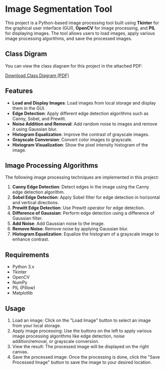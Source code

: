 # Image Segmentation Tool

This project is a Python-based image processing tool built using **Tkinter** for the graphical user interface (GUI), **OpenCV** for image processing, and **PIL** for displaying images. The tool allows users to load images, apply various image processing algorithms, and save the processed images.
## Class Digram

You can view the class diagram for this project in the attached PDF:

[Download Class Diagram (PDF)](https://drive.google.com/file/d/19KSIM2RJWtHeBokXupRAYGkxKBspnlFX/view?usp=sharing)


## Features

- **Load and Display Images**: Load images from local storage and display them in the GUI.
- **Edge Detection**: Apply different edge detection algorithms such as Canny, Sobel, and Prewitt.
- **Noise Addition and Removal**: Add random noise to images and remove it using Gaussian blur.
- **Histogram Equalization**: Improve the contrast of grayscale images.
- **Grayscale Conversion**: Convert color images to grayscale.
- **Histogram Visualization**: Show the pixel intensity histogram of the image.

## Image Processing Algorithms

The following image processing techniques are implemented in this project:

1. **Canny Edge Detection**: Detect edges in the image using the Canny edge detection algorithm.
2. **Sobel Edge Detection**: Apply Sobel filter for edge detection in horizontal and vertical directions.
3. **Prewitt Edge Detection**: Use Prewitt operator for edge detection.
4. **Difference of Gaussian**: Perform edge detection using a difference of Gaussian filter.
5. **Add Noise**: Add Gaussian noise to the image.
6. **Remove Noise**: Remove noise by applying Gaussian blur.
7. **Histogram Equalization**: Equalize the histogram of a grayscale image to enhance contrast.

## Requirements

- Python 3.x
- Tkinter
- OpenCV
- NumPy
- PIL (Pillow)
- Matplotlib


## Usage

1. Load an image: Click on the "Load Image" button to select an image from your local storage.
2. Apply image processing: Use the buttons on the left to apply various image processing algorithms like edge detection, noise addition/removal, or grayscale conversion.
3. View the result: The processed image will be displayed on the right canvas.
4. Save the processed image: Once the processing is done, click the "Save Processed Image" button to save the image to your desired location.
